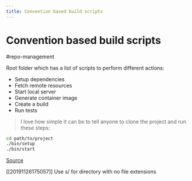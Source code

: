 ```yaml
---
title: Convention based build scripts
---
```


# Convention based build scripts

#repo-management

Root folder which has a list of scripts to perform different actions:

* Setup dependencies 
* Fetch remote resources 
* Start local server
* Generate container image 
* Create a build
* Run tests

> I love how simple it can be to tell anyone to clone the project and run these steps:

```bash
cd path/to/project
./bin/setup
./bin/start
```

[Source](http://www.ombulabs.com/blog/maintenance/conventions/standard-getting-started.html)

[[20191126175057]] Use s/ for directory with no file extensions